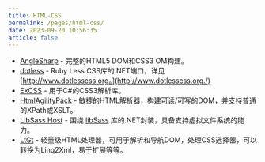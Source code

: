 ```yaml
---
title: HTML-CSS
permalink: /pages/html-css/
date: 2023-09-20 10:56:35
article: false
---
```


- [AngleSharp](https://github.com/AngleSharp/AngleSharp)  - 完整的HTML5 DOM和CSS3 OM构建。 
- [dotless](https://github.com/dotless/dotless)  - Ruby Less CSS库的.NET端口，详见 [http://www.dotlesscss.org。](http://www.dotlesscss.org./) 
- [ExCSS](https://github.com/TylerBrinks/ExCSS)  - 用于C#的CSS3解析库。 
- [HtmlAgilityPack](https://html-agility-pack.net/?z=codeplex)  - 敏捷的HTML解析器，构建可读/可写的DOM，并支持普通的XPath或XSLT。 
- [LibSass Host](https://github.com/Taritsyn/LibSassHost)  - 围绕 [libSass](https://sass-lang.com/libsass)  库的.NET封装，具备支持虚拟文件系统的能力。 
- [LtGt](https://github.com/Tyrrrz/LtGt)  - 轻量级HTML处理器，可用于解析和导航DOM，处理CSS选择器，可以转换为Linq2Xml，易于扩展等等。
